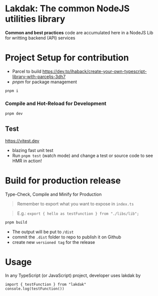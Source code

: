 # Lakdak: The common NodeJS utilities library

**Common and best practices** code are accumulated here in a NodeJS Lib for writting backend (API) services

# Project Setup for contribution

- Parcel to build https://dev.to/ihaback/create-your-own-typescript-library-with-parceljs-3dh7
- _pnpm_ for package management

```sh
pnpm i
```

### Compile and Hot-Reload for Development

```sh
pnpm dev
```

## Test

https://vitest.dev

- blazing fast unit test
- Run `pnpm test` (watch mode) and change a test or source code to see HMR in action!

# Build for production release

Type-Check, Compile and Minify for Production

> Remember to export what you want to expose in `index.ts`

> E.g.: `export { hello as testFunction } from "./libs/lib";`

```sh
pnpm build
```

- The output will be put to `/dist`
- commit the `.dist` folder to repo to publish it on Github
- create new `versioned tag` for the release

# Usage

In any TypeScript (or JavaScript) project, developer uses lakdak by

```
import { testFunction } from "lakdak"
console.log(testFunction())
```
